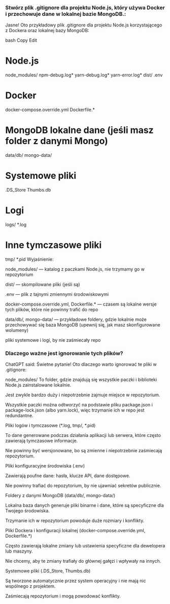 ### Stwórz plik .gitignore dla projektu Node.js, który używa Docker i przechowuje dane w lokalnej bazie MongoDB.:

Jasne! Oto przykładowy plik .gitignore dla projektu Node.js korzystającego z Dockera oraz lokalnej bazy MongoDB:

bash
Copy
Edit
# Node.js
node_modules/
npm-debug.log*
yarn-debug.log*
yarn-error.log*
dist/
.env

# Docker
docker-compose.override.yml
Dockerfile.*

# MongoDB lokalne dane (jeśli masz folder z danymi Mongo)
data/db/
mongo-data/

# Systemowe pliki
.DS_Store
Thumbs.db

# Logi
logs/
*.log

# Inne tymczasowe pliki
tmp/
*.pid
Wyjaśnienie:

node_modules/ — katalog z paczkami Node.js, nie trzymamy go w repozytorium

dist/ — skompilowane pliki (jeśli są)

.env — plik z tajnymi zmiennymi środowiskowymi

docker-compose.override.yml, Dockerfile.* — czasem są lokalne wersje tych plików, które nie powinny trafić do repo

data/db/, mongo-data/ — przykładowe foldery, gdzie lokalnie może przechowywać się baza MongoDB (upewnij się, jak masz skonfigurowane wolumeny)

pliki systemowe i logi, by nie zaśmiecały repo

### Dlaczego ważne jest ignorowanie tych plików?


ChatGPT said:
Świetne pytanie! Oto dlaczego warto ignorować te pliki w .gitignore:

node_modules/
To folder, gdzie znajdują się wszystkie paczki i biblioteki Node.js zainstalowane lokalnie.

Jest zwykle bardzo duży i niepotrzebnie zajmuje miejsce w repozytorium.

Wszystkie paczki można odtworzyć na podstawie pliku package.json i package-lock.json (albo yarn.lock), więc trzymanie ich w repo jest redundantne.

Pliki logów i tymczasowe (*.log, tmp/, *.pid)

To dane generowane podczas działania aplikacji lub serwera, które często zawierają tymczasowe informacje.

Nie powinny być wersjonowane, bo są zmienne i niepotrzebnie zaśmiecają repozytorium.

Pliki konfiguracyjne środowiska (.env)

Zawierają poufne dane: hasła, klucze API, dane dostępowe.

Nie powinny trafiać do repozytorium, by nie ujawniać sekretów publicznie.

Foldery z danymi MongoDB (data/db/, mongo-data/)

Lokalna baza danych generuje pliki binarne i dane, które są specyficzne dla Twojego środowiska.

Trzymanie ich w repozytorium powoduje duże rozmiary i konflikty.

Pliki Dockera i konfiguracji lokalnej (docker-compose.override.yml, Dockerfile.*)

Często zawierają lokalne zmiany lub ustawienia specyficzne dla dewelopera lub maszyny.

Nie chcemy, aby te zmiany trafiały do głównej gałęzi i wpływały na innych.

Systemowe pliki (.DS_Store, Thumbs.db)

Są tworzone automatycznie przez system operacyjny i nie mają nic wspólnego z projektem.

Zaśmiecają repozytorium i mogą powodować konflikty.


